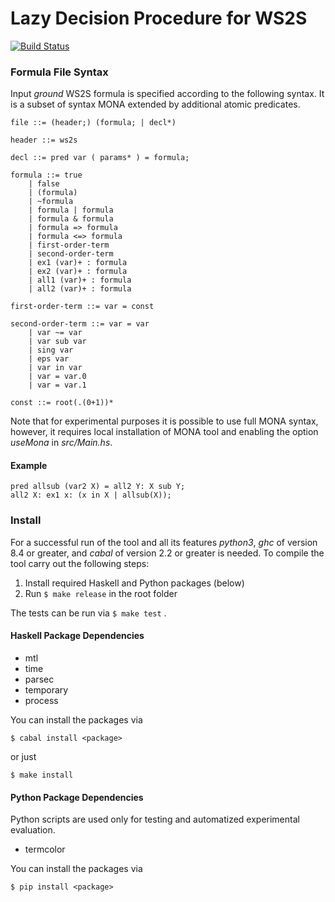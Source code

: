 # Lazy Decision Procedure for WS2S

[![Build Status](https://travis-ci.org/vhavlena/lazy-wsks.svg?branch=master)](https://travis-ci.org/vhavlena/lazy-wsks)

### Formula File Syntax

Input *ground* WS2S formula is specified according to the following syntax. It is a
subset of syntax MONA extended by additional atomic predicates.

```
file ::= (header;) (formula; | decl*)

header ::= ws2s

decl ::= pred var ( params* ) = formula;

formula ::= true
    | false
    | (formula)
    | ~formula
    | formula | formula
    | formula & formula
    | formula => formula
    | formula <=> formula
    | first-order-term
    | second-order-term
    | ex1 (var)+ : formula
    | ex2 (var)+ : formula
    | all1 (var)+ : formula
    | all2 (var)+ : formula

first-order-term ::= var = const

second-order-term ::= var = var
    | var ~= var
    | var sub var
    | sing var
    | eps var
    | var in var
    | var = var.0
    | var = var.1

const ::= root(.(0+1))*
```

Note that for experimental purposes it is possible to use full MONA syntax,
however, it requires local installation of MONA tool and enabling the option
*useMona* in *src/Main.hs*.

#### Example
```
pred allsub (var2 X) = all2 Y: X sub Y;
all2 X: ex1 x: (x in X | allsub(X));
```

### Install

For a successful run of the tool and all its features *python3*, *ghc* of
version 8.4 or greater, and *cabal* of version 2.2 or greater is needed. To compile
the tool carry out the following steps:

1. Install required Haskell and Python packages (below)
2. Run ``` $ make release ``` in the root folder

The tests can be run via ``` $ make test ``` .


#### Haskell Package Dependencies

* mtl
* time
* parsec
* temporary
* process

You can install the packages via
```
$ cabal install <package>
```
or just
```
$ make install
```

#### Python Package Dependencies

Python scripts are used only for testing and automatized experimental
evaluation.

* termcolor

You can install the packages via
```
$ pip install <package>
```
